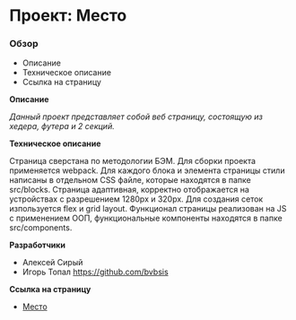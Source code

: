 # Проект: Место

### Обзор

- Описание
- Техническое описание
- Ссылка на страницу

**Описание**

_Данный проект представляет собой веб страницу, состоящую из хедера, футера и 2 секций._

**Техническое описание**

Страница сверстана по методологии БЭМ. Для сборки проекта применяется webpack. Для каждого блока и элемента страницы стили написаны в отдельном CSS файле, которые находятся в папке src/blocks. Страница адаптивная, корректно отображается на устройствах с разрешением 1280px и 320px. Для создания сеток изпользуется flex и grid layout. Функционал страницы реализован на JS с применением ООП, функциональные компоненты находятся в папке src/components.

**Разработчики**
+ Алексей Сирый
+ Игорь Топал https://github.com/bvbsis

**Ссылка на страницу**

- [Место](https://aleksey-dev-crt.github.io/mesto-project/)
